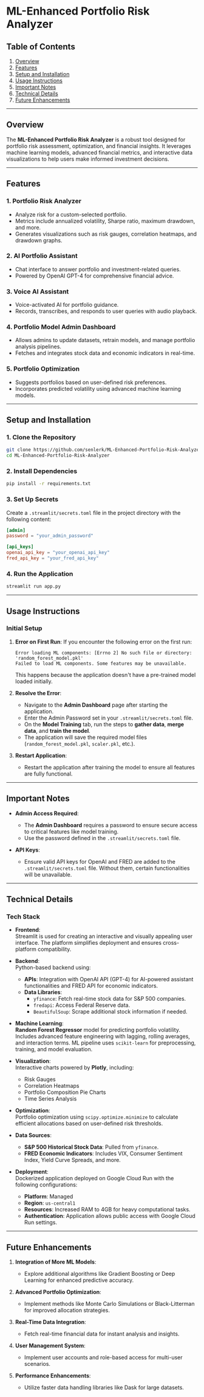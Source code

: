 # **ML-Enhanced Portfolio Risk Analyzer**

## **Table of Contents**
1. [Overview](#overview)
2. [Features](#features)
3. [Setup and Installation](#setup-and-installation)
4. [Usage Instructions](#usage-instructions)
5. [Important Notes](#important-notes)
6. [Technical Details](#technical-details)
7. [Future Enhancements](#future-enhancements)

---

## **Overview**
The **ML-Enhanced Portfolio Risk Analyzer** is a robust tool designed for portfolio risk assessment, optimization, and financial insights. It leverages machine learning models, advanced financial metrics, and interactive data visualizations to help users make informed investment decisions.

---

## **Features**
### 1. **Portfolio Risk Analyzer**
   - Analyze risk for a custom-selected portfolio.
   - Metrics include annualized volatility, Sharpe ratio, maximum drawdown, and more.
   - Generates visualizations such as risk gauges, correlation heatmaps, and drawdown graphs.

### 2. **AI Portfolio Assistant**
   - Chat interface to answer portfolio and investment-related queries.
   - Powered by OpenAI GPT-4 for comprehensive financial advice.

### 3. **Voice AI Assistant**
   - Voice-activated AI for portfolio guidance.
   - Records, transcribes, and responds to user queries with audio playback.

### 4. **Portfolio Model Admin Dashboard**
   - Allows admins to update datasets, retrain models, and manage portfolio analysis pipelines.
   - Fetches and integrates stock data and economic indicators in real-time.

### 5. **Portfolio Optimization**
   - Suggests portfolios based on user-defined risk preferences.
   - Incorporates predicted volatility using advanced machine learning models.

---

## **Setup and Installation**
### 1. Clone the Repository
```bash
git clone https://github.com/senlerk/ML-Enhanced-Portfolio-Risk-Analyzer
cd ML-Enhanced-Portfolio-Risk-Analyzer
```

### 2. Install Dependencies
```bash
pip install -r requirements.txt
```

### 3. Set Up Secrets
Create a `.streamlit/secrets.toml` file in the project directory with the following content:
```toml
[admin]
password = "your_admin_password"

[api_keys]
openai_api_key = "your_openai_api_key"
fred_api_key = "your_fred_api_key"
```

### 4. Run the Application
```bash
streamlit run app.py
```

---

## **Usage Instructions**
### Initial Setup
1. **Error on First Run**:
   If you encounter the following error on the first run:
   ```
   Error loading ML components: [Errno 2] No such file or directory: 'random_forest_model.pkl'
   Failed to load ML components. Some features may be unavailable.
   ```
   This happens because the application doesn't have a pre-trained model loaded initially.

2. **Resolve the Error**:
   - Navigate to the **Admin Dashboard** page after starting the application.
   - Enter the Admin Password set in your `.streamlit/secrets.toml` file.
   - On the **Model Training** tab, run the steps to **gather data**, **merge data**, and **train the model**.
   - The application will save the required model files (`random_forest_model.pkl`, `scaler.pkl`, etc.).

3. **Restart Application**:
   - Restart the application after training the model to ensure all features are fully functional.

---

## **Important Notes**
- **Admin Access Required**:
   - The **Admin Dashboard** requires a password to ensure secure access to critical features like model training.
   - Use the password defined in the `.streamlit/secrets.toml` file.

- **API Keys**:
   - Ensure valid API keys for OpenAI and FRED are added to the `.streamlit/secrets.toml` file. Without them, certain functionalities will be unavailable.

---

## **Technical Details**
### **Tech Stack**
- **Frontend**:  
  Streamlit is used for creating an interactive and visually appealing user interface. The platform simplifies deployment and ensures cross-platform compatibility.
  
- **Backend**:  
  Python-based backend using:
  - **APIs**: Integration with OpenAI API (GPT-4) for AI-powered assistant functionalities and FRED API for economic indicators.
  - **Data Libraries**: 
    - `yfinance`: Fetch real-time stock data for S&P 500 companies.
    - `fredapi`: Access Federal Reserve data.
    - `BeautifulSoup`: Scrape additional stock information if needed.
    
- **Machine Learning**:  
  **Random Forest Regressor** model for predicting portfolio volatility. Includes advanced feature engineering with lagging, rolling averages, and interaction terms. ML pipeline uses `scikit-learn` for preprocessing, training, and model evaluation.

- **Visualization**:  
  Interactive charts powered by **Plotly**, including:
  - Risk Gauges
  - Correlation Heatmaps
  - Portfolio Composition Pie Charts
  - Time Series Analysis

- **Optimization**:  
  Portfolio optimization using `scipy.optimize.minimize` to calculate efficient allocations based on user-defined risk thresholds.

- **Data Sources**:
  - **S&P 500 Historical Stock Data**: Pulled from `yfinance`.
  - **FRED Economic Indicators**: Includes VIX, Consumer Sentiment Index, Yield Curve Spreads, and more.

- **Deployment**:  
  Dockerized application deployed on Google Cloud Run with the following configurations:
  - **Platform**: Managed
  - **Region**: `us-central1`
  - **Resources**: Increased RAM to 4GB for heavy computational tasks.
  - **Authentication**: Application allows public access with Google Cloud Run settings.

---

## **Future Enhancements**
1. **Integration of More ML Models**:
   - Explore additional algorithms like Gradient Boosting or Deep Learning for enhanced predictive accuracy.

2. **Advanced Portfolio Optimization**:
   - Implement methods like Monte Carlo Simulations or Black-Litterman for improved allocation strategies.

3. **Real-Time Data Integration**:
   - Fetch real-time financial data for instant analysis and insights.

4. **User Management System**:
   - Implement user accounts and role-based access for multi-user scenarios.

5. **Performance Enhancements**:
   - Utilize faster data handling libraries like Dask for large datasets.
